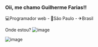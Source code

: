 ### Oii, me chamo Guilherme Farias!!

💻Programador web - 📌São Paulo - ✈Brasil


Onde estou?
![image]({https://img.shields.io/badge/LinkedIn-0077B5?style=for-the-badge&logo=linkedin&logoColor=white})

![image]({https://img.shields.io/badge/WhatsApp-25D366?style=for-the-badge&logo=whatsapp&logoColor=white})
